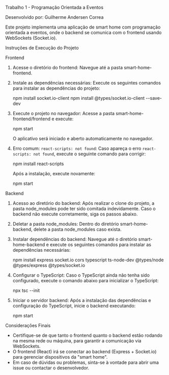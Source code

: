 Trabalho 1 - Programação Orientada a Eventos

Desenvolvido por: Guilherme Andersen Correa

Este projeto implementa uma aplicação de smart home com programação orientada a eventos, onde o backend se comunica com o frontend usando WebSockets (Socket.io).

Instruções de Execução do Projeto

Frontend

1. Acesse o diretório do frontend:
   Navegue até a pasta smart-home-frontend.

2. Instale as dependências necessárias:
   Execute os seguintes comandos para instalar as dependências do projeto:

   npm install socket.io-client
   npm install @types/socket.io-client --save-dev

3. Execute o projeto no navegador:
   Acesse a pasta smart-home-frontend/frontend e execute:

   npm start

   O aplicativo será iniciado e aberto automaticamente no navegador.

4. Erro comum: `react-scripts: not found`:
   Caso apareça o erro `react-scripts: not found`, execute o seguinte comando para corrigir:

   npm install react-scripts

   Após a instalação, execute novamente:

   npm start

Backend

1. Acesso ao diretório do backend:
   Após realizar o clone do projeto, a pasta node_modules pode ter sido comitada indevidamente. Caso o backend não execute corretamente, siga os passos abaixo.

2. Deletar a pasta node_modules:
   Dentro do diretório smart-home-backend, delete a pasta node_modules caso exista.

3. Instalar dependências do backend:
   Navegue até o diretório smart-home-backend e execute os seguintes comandos para instalar as dependências necessárias:

   npm install express socket.io cors typescript ts-node-dev @types/node @types/express @types/socket.io

4. Configurar o TypeScript:
   Caso o TypeScript ainda não tenha sido configurado, execute o comando abaixo para inicializar o TypeScript:

   npx tsc --init

5. Iniciar o servidor backend:
   Após a instalação das dependências e configuração do TypeScript, inicie o backend executando:

   npm start

Considerações Finais

- Certifique-se de que tanto o frontend quanto o backend estão rodando na mesma rede ou máquina, para garantir a comunicação via WebSockets.
- O frontend (React) irá se conectar ao backend (Express + Socket.io) para gerenciar dispositivos da "smart home".
- Em caso de dúvidas ou problemas, sinta-se à vontade para abrir uma issue ou contactar o desenvolvedor.
